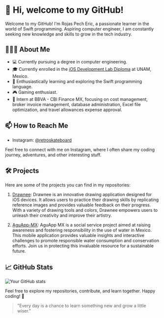 # 👋 Hi, welcome to my GitHub!

Welcome to my GitHub! I'm Rojas Pech Eric, a passionate learner in the world of Swift programming. Aspiring computer engineer, I am constantly seeking new knowledge and skills to grow in the tech industry.

## 👨🏻‍💻 About Me

- 💻 Currently pursuing a degree in computer engineering.
- 🎓 Currently enrolled in the [iOS Development Lab Diploma](http://ioslab.ingenieria.unam.mx/diplomado.html) at UNAM, Mexico.
- 🌱 Enthusiastically learning and exploring the Swift programming language.
- 🎮 Gaming enthusiast.
- 💼 Intern at BBVA - CBI Finance MX, focusing on cost management, broker invoice management, database administration, Excel file optimization, and travel allowances expense approval.

## 📫 How to Reach Me

- Instagram: [@retroskateboard](https://www.instagram.com/retroskateboard)

Feel free to connect with me on Instagram, where I often share my coding journey, adventures, and other interesting stuff.

## 🛠️ Projects

Here are some of the projects you can find in my repositories:

1. [Drawnee](https://github.com/retroskateboard/Drawnee): Drawnee is an innovative drawing application designed for iOS devices. It allows users to practice their drawing skills by replicating reference images and provides valuable feedback on their progress. With a variety of drawing tools and colors, Drawnee empowers users to unleash their creativity and improve their artistry.

2. [AguApp-MX](https://github.com/retroskateboard/AguApp-MX): AguApp MX is a social service project aimed at raising awareness and fostering responsibility in the use of water in Mexico. This mobile application provides valuable insights and interactive challenges to promote responsible water consumption and conservation efforts. Join us in protecting this invaluable resource for a sustainable future.


## 📈 GitHub Stats

![Your GitHub stats](https://github-readme-stats.vercel.app/api?username=retroskateboard&show_icons=true)

Feel free to explore my repositories, contribute, and learn together. Happy coding! 🚀

> "Every day is a chance to learn something new and grow a little wiser."
